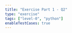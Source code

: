 ```yaml
---
title: "Exercise Part 1 - Q2"
type: "exercise"
tags: ["level-0", "python"]
enableTestCases: true
---
```

